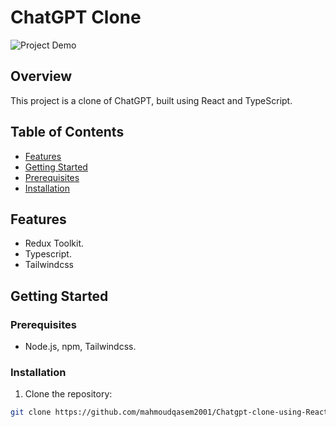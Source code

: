 
# ChatGPT Clone

![Project Demo]([link-to-your-demo-video.gif](https://html-css-responsive-page-scen.vercel.app/))

## Overview

This project is a clone of ChatGPT, built using React and TypeScript.

## Table of Contents

- [Features](#features)
- [Getting Started](#getting-started)
- [Prerequisites](#prerequisites)
- [Installation](#installation)

## Features

- Redux Toolkit.
- Typescript.
- Tailwindcss

## Getting Started

### Prerequisites

 -  Node.js, npm, Tailwindcss.

### Installation

1. Clone the repository:

```bash
git clone https://github.com/mahmoudqasem2001/Chatgpt-clone-using-React.git

